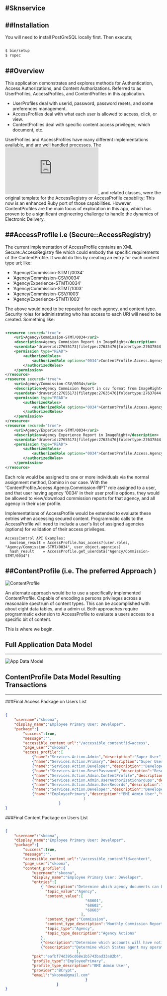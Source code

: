 #Sknservice
---

##Installation
---

You will need to install PostGreSQL locally first. Then execute;
 
```Bash

$ bin/setup
$ rspec

```

##Overview
---

This application demonstrates and explores methods for Authentication, Access Authorizations,
and Content Authorizations.  Referred to as UserProfiles, AccessProfiles, and ContentProfiles in
this application.

* UserProfiles deal with userid, password, password resets, and some preferences management.
* AccessProfiles deal with what each user is allowed to access, click, or view.
* ContentProfiles deal with specific content access privileges; which document, etc.
    
UserProfiles and AccessProfiles have many different implementations available, and are well handled processes. The ![Java Access Controller](http://www.cs.ait.ac.th/~on/O/oreilly/java-ent/security/ch05_01.htm "Java Access Controller"), and related classes,
 were the original template for the AccessRegistry or AccessProfile capability; This now is an enhanced Ruby port of those capabilities. However,
ContentProfiles are the main focus of exploration in this app, which has proven to be a significant 
engineering challenge to handle the dynamics of Electronic Delivery.  


##AccessProfile i.e (Secure::AccessRegistry)
---

The current implementation of
AccessProfile contains an XML Secure::AccessRegistry file which could embody the specific requirements of
the ContentProfile.  It would do this by creating an entry for each content type uri; like:

* 'Agency/Commission-STMT/0034'
* 'Agency/Commission-CSV/0034'
* 'Agency/Experience-STMT/0034'
* 'Agency/Commission-STMT/1003'
* 'Agency/Commission-CSV/1003'
* 'Agency/Experience-STMT/1003'
    
The above would need to be repeated for each agency, and content type. Security roles for administrating
who has access to each URI will need to be created.  Something like:

```Xml

<resource secured="true">
    <uri>Agency/Commission-STMT/0034</uri>
    <description>Agency Commision Report in ImageRight</description>
    <userdata>"drawerid:27655173|filetype:27635476|foldertype:27637844|doctype:955"</userdata>
    <permission type="READ">
        <authorizedRoles>
            <authorizedRole options="0034">ContentProfile.Access.Agency.Commission-STMT</authorizedRole>
        </authorizedRoles>
    </permission>
</resource>
<resource secured="true">
    <uri>Agency/Commission-CSV/0034</uri>
    <description>Agency Commision Report in csv format from ImageRight</description>
    <userdata>"drawerid:27655173|filetype:27635476|foldertype:27637844|doctype:955"</userdata>
    <permission type="READ">
        <authorizedRoles>
            <authorizedRole options="0034">ContentProfile.Access.Agency.Commission-CSV</authorizedRole>
        </authorizedRoles>
    </permission>
</resource>
<resource secured="true">
    <uri>Agency/Experience-STMT/0034</uri>
    <description>Agency Experience Report in ImageRight</description>
    <userdata>"drawerid:27655173|filetype:27635476|foldertype:27637844|doctype:955"</userdata>
    <permission type="READ">
        <authorizedRoles>
            <authorizedRole options="0034">ContentProfile.Access.Agency.Experience-STMT</authorizedRole>
        </authorizedRoles>
    </permission>
</resource>

```

Each role would be assigned to one or more individuals via the normal assignment method, Domino in our case.  With the
'ContentProfile.Access.Agency.Commission-RPT' role assigned to a user, and that user having agency '0034' in their 
user profile options, they would be allowed to view/download commission reports for that agency, and all agency in their user profile.  

Implementations of AccessProfile would be extended to 
evaluate these entries when accessing secured content.  Programmatic calls to the AccessProfile will need
to include a user's list of assigned agencies (options) for validation of their access privileges. 

    AccessControl API Examples: 
      boolean_result = AccessProfile.has_access?(user.roles, "Agency/Commission-STMT/0034", user_object.agencies)
      hash_result    = AccessProfile.get_userdata("Agency/Commission-STMT/0034")


##ContentProfile (i.e. The preferred Approach )
---

![ContentProfile](app/assets/images/AccessProfile-AccessRegistry.png "ContentProfile")

An alternate approach would be to use a specifically implemented ContentProfile. Capable of encoding
a persons privileges across a reasonable spectrum of content types.  This can be accomplished with
about eight data tables, and a admin ui.   Both approaches require programmatic extension to AccessProfile
to evaluate a users access to a specific bit of content.  

This is where we begin.


## Full Application Data Model
---

![App Data Model](app/assets/images/sknService-DataModel.png "Application Data Model")


## ContentProfile Data Model Resulting Transactions
---

###Final Access Package on Users List

```json

{
    "username":"skoona",
    "display_name":"Employee Primary User: Developer",
    "package":{
        "success":true,
        "message":"",
        "accessible_content_url":"/accessible_content?id=access",
        "page_user":"skoona",
        "access_profile":[
            {"name":"Services.Action.Admin","description":"Super User","type":"EmployeePrimary"},
            {"name":"Services.Action.Primary","description":"Super User","type":"EmployeePrimary"},
            {"name":"Services.Action.Developer","description":"Developer","type":"EmployeePrimary"},
            {"name":"Services.Action.ResetPassword","description":"Reset Forgotten Password via EMail","type":"EmployeePrimary"},
            {"name":"Services.Action.Admin.ContentProfile","description":"Administer Authorization Content Profile","type":"EmployeePrimary"},
            {"name":"Services.Action.Admin.UserAuthorizationGroups","description":"Administer Authorization Group","type":"EmployeePrimary"},
            {"name":"Services.Action.Admin.UserRecords","description":"Administer User Records","type":"EmployeePrimary"},
            {"name":"Services.Action.Developer","description":"Developer","type":"Assigned Role"},
            {"name":"EmployeePrimary","description":"BMI Admin User","type":"Assigned Group"}
                                   ]
                        }
}

```

###Final Content Package on Users List

```json

{
    "username":"skoona",
    "display_name":"Employee Primary User: Developer",
    "package":{
        "success":true,
        "message":"",
        "accessible_content_url":"/accessible_content?id=content",
        "page_user":"skoona",
        "content_profile":{
            "username":"skoona",
            "display_name":"Employee Primary User: Developer",
            "entries":[
                { "description":"Determine which agency documents can be seen",
                  "topic_value":"Agency",
                  "content_value":[
                                    "68601",
                                    "68602",
                                    "68603"
                                  ],
                  "content_type":"Commission",
                  "content_type_description":"Monthly Commission Reports and Files",
                  "topic_type":"Agency",
                  "topic_type_description":"Agency Actions"
                },
                {"description":"Determine which accounts will have notification sent","topic_value":"Account","content_value":["AdvCancel","FutCancel","Cancel"],"content_type":"Notification","content_type_description":"Email Notification of Related Events","topic_type":"Account","topic_type_description":"Account Actions"},
                {"description":"Determine which States agent may operate in.","topic_value":"LicensedStates","content_value":["21","9","23"],"content_type":"Operations","content_type_description":"Business Operational Metric","topic_type":"LicensedStates","topic_type_description":"Agent Actions"}
                                ],
            "pak":"eafbf74d395cd68e1b5743bad33a82b4",
            "profile_type":"EmployeePrimary",
            "profile_type_description":"BMI Admin User",
            "provider":"BCrypt",
            "email":"skoona@gmail.com"
                                    }
                       }
}

```

